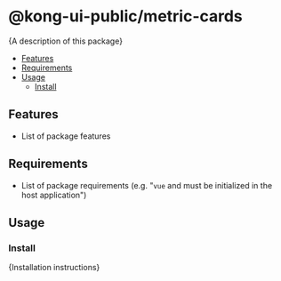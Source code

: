 # @kong-ui-public/metric-cards

{A description of this package}

- [Features](#features)
- [Requirements](#requirements)
- [Usage](#usage)
  - [Install](#install)

## Features

- List of package features

## Requirements

- List of package requirements (e.g. "`vue` and must be initialized in the host application")

## Usage

### Install

{Installation instructions}
